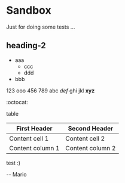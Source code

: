 # Sandbox
Just for doing some tests ...


## heading-2
- aaa
  - ccc
  - ddd
- bbb

123 ooo 456 789
abc *def* ghi jkl
**xyz**

:octocat:


table

First Header | Second Header
------------ | -------------
Content cell 1 | Content cell 2
Content column 1 | Content column 2

test :)


-- Mario
